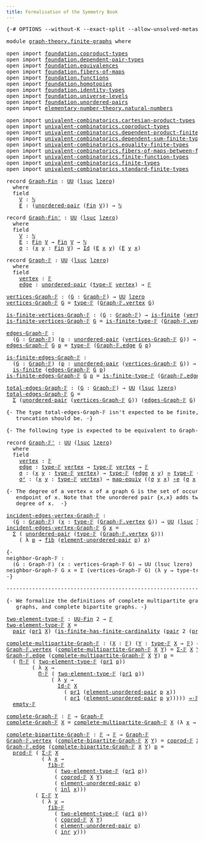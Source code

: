 ```yaml
---
title: Formalisation of the Symmetry Book
---
```


<pre class="Agda"><a id="60" class="Symbol">{-#</a> <a id="64" class="Keyword">OPTIONS</a> <a id="72" class="Pragma">--without-K</a> <a id="84" class="Pragma">--exact-split</a> <a id="98" class="Pragma">--allow-unsolved-metas</a> <a id="121" class="Symbol">#-}</a>

<a id="126" class="Keyword">module</a> <a id="133" href="graph-theory.finite-graphs.html" class="Module">graph-theory.finite-graphs</a> <a id="160" class="Keyword">where</a>

<a id="167" class="Keyword">open</a> <a id="172" class="Keyword">import</a> <a id="179" href="foundation.coproduct-types.html" class="Module">foundation.coproduct-types</a>
<a id="206" class="Keyword">open</a> <a id="211" class="Keyword">import</a> <a id="218" href="foundation.dependent-pair-types.html" class="Module">foundation.dependent-pair-types</a>
<a id="250" class="Keyword">open</a> <a id="255" class="Keyword">import</a> <a id="262" href="foundation.equivalences.html" class="Module">foundation.equivalences</a>
<a id="286" class="Keyword">open</a> <a id="291" class="Keyword">import</a> <a id="298" href="foundation.fibers-of-maps.html" class="Module">foundation.fibers-of-maps</a>
<a id="324" class="Keyword">open</a> <a id="329" class="Keyword">import</a> <a id="336" href="foundation.functions.html" class="Module">foundation.functions</a>
<a id="357" class="Keyword">open</a> <a id="362" class="Keyword">import</a> <a id="369" href="foundation.homotopies.html" class="Module">foundation.homotopies</a>
<a id="391" class="Keyword">open</a> <a id="396" class="Keyword">import</a> <a id="403" href="foundation.identity-types.html" class="Module">foundation.identity-types</a>
<a id="429" class="Keyword">open</a> <a id="434" class="Keyword">import</a> <a id="441" href="foundation.universe-levels.html" class="Module">foundation.universe-levels</a>
<a id="468" class="Keyword">open</a> <a id="473" class="Keyword">import</a> <a id="480" href="foundation.unordered-pairs.html" class="Module">foundation.unordered-pairs</a>
<a id="507" class="Keyword">open</a> <a id="512" class="Keyword">import</a> <a id="519" href="elementary-number-theory.natural-numbers.html" class="Module">elementary-number-theory.natural-numbers</a>

<a id="561" class="Keyword">open</a> <a id="566" class="Keyword">import</a> <a id="573" href="univalent-combinatorics.cartesian-product-types.html" class="Module">univalent-combinatorics.cartesian-product-types</a>
<a id="621" class="Keyword">open</a> <a id="626" class="Keyword">import</a> <a id="633" href="univalent-combinatorics.coproduct-types.html" class="Module">univalent-combinatorics.coproduct-types</a>
<a id="673" class="Keyword">open</a> <a id="678" class="Keyword">import</a> <a id="685" href="univalent-combinatorics.dependent-product-finite-types.html" class="Module">univalent-combinatorics.dependent-product-finite-types</a>
<a id="740" class="Keyword">open</a> <a id="745" class="Keyword">import</a> <a id="752" href="univalent-combinatorics.dependent-sum-finite-types.html" class="Module">univalent-combinatorics.dependent-sum-finite-types</a>
<a id="803" class="Keyword">open</a> <a id="808" class="Keyword">import</a> <a id="815" href="univalent-combinatorics.equality-finite-types.html" class="Module">univalent-combinatorics.equality-finite-types</a>
<a id="861" class="Keyword">open</a> <a id="866" class="Keyword">import</a> <a id="873" href="univalent-combinatorics.fibers-of-maps-between-finite-types.html" class="Module">univalent-combinatorics.fibers-of-maps-between-finite-types</a>
<a id="933" class="Keyword">open</a> <a id="938" class="Keyword">import</a> <a id="945" href="univalent-combinatorics.finite-function-types.html" class="Module">univalent-combinatorics.finite-function-types</a>
<a id="991" class="Keyword">open</a> <a id="996" class="Keyword">import</a> <a id="1003" href="univalent-combinatorics.finite-types.html" class="Module">univalent-combinatorics.finite-types</a>
<a id="1040" class="Keyword">open</a> <a id="1045" class="Keyword">import</a> <a id="1052" href="univalent-combinatorics.standard-finite-types.html" class="Module">univalent-combinatorics.standard-finite-types</a>

<a id="1099" class="Keyword">record</a> <a id="Graph-Fin"></a><a id="1106" href="graph-theory.finite-graphs.html#1106" class="Record">Graph-Fin</a> <a id="1116" class="Symbol">:</a> <a id="1118" href="foundation-core.universe-levels.html#222" class="Primitive">UU</a> <a id="1121" class="Symbol">(</a><a id="1122" href="Agda.Primitive.html#780" class="Primitive">lsuc</a> <a id="1127" href="Agda.Primitive.html#764" class="Primitive">lzero</a><a id="1132" class="Symbol">)</a>
  <a id="1136" class="Keyword">where</a>
  <a id="1144" class="Keyword">field</a>
    <a id="Graph-Fin.V"></a><a id="1154" href="graph-theory.finite-graphs.html#1154" class="Field">V</a> <a id="1156" class="Symbol">:</a> <a id="1158" href="elementary-number-theory.natural-numbers.html#1444" class="Datatype">ℕ</a>
    <a id="Graph-Fin.E"></a><a id="1164" href="graph-theory.finite-graphs.html#1164" class="Field">E</a> <a id="1166" class="Symbol">:</a> <a id="1168" class="Symbol">(</a><a id="1169" href="foundation.unordered-pairs.html#2302" class="Function">unordered-pair</a> <a id="1184" class="Symbol">(</a><a id="1185" href="univalent-combinatorics.standard-finite-types.html#2072" class="Function">Fin</a> <a id="1189" href="graph-theory.finite-graphs.html#1154" class="Field">V</a><a id="1190" class="Symbol">))</a> <a id="1193" class="Symbol">→</a> <a id="1195" href="elementary-number-theory.natural-numbers.html#1444" class="Datatype">ℕ</a>

<a id="1198" class="Keyword">record</a> <a id="Graph-Fin&#39;"></a><a id="1205" href="graph-theory.finite-graphs.html#1205" class="Record">Graph-Fin&#39;</a> <a id="1216" class="Symbol">:</a> <a id="1218" href="foundation-core.universe-levels.html#222" class="Primitive">UU</a> <a id="1221" class="Symbol">(</a><a id="1222" href="Agda.Primitive.html#780" class="Primitive">lsuc</a> <a id="1227" href="Agda.Primitive.html#764" class="Primitive">lzero</a><a id="1232" class="Symbol">)</a>
  <a id="1236" class="Keyword">where</a>
  <a id="1244" class="Keyword">field</a>
    <a id="Graph-Fin&#39;.V"></a><a id="1254" href="graph-theory.finite-graphs.html#1254" class="Field">V</a> <a id="1256" class="Symbol">:</a> <a id="1258" href="elementary-number-theory.natural-numbers.html#1444" class="Datatype">ℕ</a>
    <a id="Graph-Fin&#39;.E"></a><a id="1264" href="graph-theory.finite-graphs.html#1264" class="Field">E</a> <a id="1266" class="Symbol">:</a> <a id="1268" href="univalent-combinatorics.standard-finite-types.html#2072" class="Function">Fin</a> <a id="1272" href="graph-theory.finite-graphs.html#1254" class="Field">V</a> <a id="1274" class="Symbol">→</a> <a id="1276" href="univalent-combinatorics.standard-finite-types.html#2072" class="Function">Fin</a> <a id="1280" href="graph-theory.finite-graphs.html#1254" class="Field">V</a> <a id="1282" class="Symbol">→</a> <a id="1284" href="elementary-number-theory.natural-numbers.html#1444" class="Datatype">ℕ</a>
    <a id="Graph-Fin&#39;.σ"></a><a id="1290" href="graph-theory.finite-graphs.html#1290" class="Field">σ</a> <a id="1292" class="Symbol">:</a> <a id="1294" class="Symbol">(</a><a id="1295" href="graph-theory.finite-graphs.html#1295" class="Bound">x</a> <a id="1297" href="graph-theory.finite-graphs.html#1297" class="Bound">y</a> <a id="1299" class="Symbol">:</a> <a id="1301" href="univalent-combinatorics.standard-finite-types.html#2072" class="Function">Fin</a> <a id="1305" href="graph-theory.finite-graphs.html#1254" class="Field">V</a><a id="1306" class="Symbol">)</a> <a id="1308" class="Symbol">→</a> <a id="1310" href="foundation-core.identity-types.html#641" class="Datatype">Id</a> <a id="1313" class="Symbol">(</a><a id="1314" href="graph-theory.finite-graphs.html#1264" class="Field">E</a> <a id="1316" href="graph-theory.finite-graphs.html#1295" class="Bound">x</a> <a id="1318" href="graph-theory.finite-graphs.html#1297" class="Bound">y</a><a id="1319" class="Symbol">)</a> <a id="1321" class="Symbol">(</a><a id="1322" href="graph-theory.finite-graphs.html#1264" class="Field">E</a> <a id="1324" href="graph-theory.finite-graphs.html#1297" class="Bound">y</a> <a id="1326" href="graph-theory.finite-graphs.html#1295" class="Bound">x</a><a id="1327" class="Symbol">)</a>

<a id="1330" class="Keyword">record</a> <a id="Graph-𝔽"></a><a id="1337" href="graph-theory.finite-graphs.html#1337" class="Record">Graph-𝔽</a> <a id="1345" class="Symbol">:</a> <a id="1347" href="foundation-core.universe-levels.html#222" class="Primitive">UU</a> <a id="1350" class="Symbol">(</a><a id="1351" href="Agda.Primitive.html#780" class="Primitive">lsuc</a> <a id="1356" href="Agda.Primitive.html#764" class="Primitive">lzero</a><a id="1361" class="Symbol">)</a>
  <a id="1365" class="Keyword">where</a>
  <a id="1373" class="Keyword">field</a>
    <a id="Graph-𝔽.vertex"></a><a id="1383" href="graph-theory.finite-graphs.html#1383" class="Field">vertex</a> <a id="1390" class="Symbol">:</a> <a id="1392" href="univalent-combinatorics.finite-types.html#4042" class="Function">𝔽</a>
    <a id="Graph-𝔽.edge"></a><a id="1398" href="graph-theory.finite-graphs.html#1398" class="Field">edge</a> <a id="1403" class="Symbol">:</a> <a id="1405" href="foundation.unordered-pairs.html#2302" class="Function">unordered-pair</a> <a id="1420" class="Symbol">(</a><a id="1421" href="univalent-combinatorics.finite-types.html#4090" class="Function">type-𝔽</a> <a id="1428" href="graph-theory.finite-graphs.html#1383" class="Field">vertex</a><a id="1434" class="Symbol">)</a> <a id="1436" class="Symbol">→</a> <a id="1438" href="univalent-combinatorics.finite-types.html#4042" class="Function">𝔽</a>

<a id="vertices-Graph-𝔽"></a><a id="1441" href="graph-theory.finite-graphs.html#1441" class="Function">vertices-Graph-𝔽</a> <a id="1458" class="Symbol">:</a> <a id="1460" class="Symbol">(</a><a id="1461" href="graph-theory.finite-graphs.html#1461" class="Bound">G</a> <a id="1463" class="Symbol">:</a> <a id="1465" href="graph-theory.finite-graphs.html#1337" class="Record">Graph-𝔽</a><a id="1472" class="Symbol">)</a> <a id="1474" class="Symbol">→</a> <a id="1476" href="foundation-core.universe-levels.html#222" class="Primitive">UU</a> <a id="1479" href="Agda.Primitive.html#764" class="Primitive">lzero</a>
<a id="1485" href="graph-theory.finite-graphs.html#1441" class="Function">vertices-Graph-𝔽</a> <a id="1502" href="graph-theory.finite-graphs.html#1502" class="Bound">G</a> <a id="1504" class="Symbol">=</a> <a id="1506" href="univalent-combinatorics.finite-types.html#4090" class="Function">type-𝔽</a> <a id="1513" class="Symbol">(</a><a id="1514" href="graph-theory.finite-graphs.html#1383" class="Field">Graph-𝔽.vertex</a> <a id="1529" href="graph-theory.finite-graphs.html#1502" class="Bound">G</a><a id="1530" class="Symbol">)</a>

<a id="is-finite-vertices-Graph-𝔽"></a><a id="1533" href="graph-theory.finite-graphs.html#1533" class="Function">is-finite-vertices-Graph-𝔽</a> <a id="1560" class="Symbol">:</a> <a id="1562" class="Symbol">(</a><a id="1563" href="graph-theory.finite-graphs.html#1563" class="Bound">G</a> <a id="1565" class="Symbol">:</a> <a id="1567" href="graph-theory.finite-graphs.html#1337" class="Record">Graph-𝔽</a><a id="1574" class="Symbol">)</a> <a id="1576" class="Symbol">→</a> <a id="1578" href="univalent-combinatorics.finite-types.html#3651" class="Function">is-finite</a> <a id="1588" class="Symbol">(</a><a id="1589" href="graph-theory.finite-graphs.html#1441" class="Function">vertices-Graph-𝔽</a> <a id="1606" href="graph-theory.finite-graphs.html#1563" class="Bound">G</a><a id="1607" class="Symbol">)</a>
<a id="1609" href="graph-theory.finite-graphs.html#1533" class="Function">is-finite-vertices-Graph-𝔽</a> <a id="1636" href="graph-theory.finite-graphs.html#1636" class="Bound">G</a> <a id="1638" class="Symbol">=</a> <a id="1640" href="univalent-combinatorics.finite-types.html#4141" class="Function">is-finite-type-𝔽</a> <a id="1657" class="Symbol">(</a><a id="1658" href="graph-theory.finite-graphs.html#1383" class="Field">Graph-𝔽.vertex</a> <a id="1673" href="graph-theory.finite-graphs.html#1636" class="Bound">G</a><a id="1674" class="Symbol">)</a>

<a id="edges-Graph-𝔽"></a><a id="1677" href="graph-theory.finite-graphs.html#1677" class="Function">edges-Graph-𝔽</a> <a id="1691" class="Symbol">:</a>
  <a id="1695" class="Symbol">(</a><a id="1696" href="graph-theory.finite-graphs.html#1696" class="Bound">G</a> <a id="1698" class="Symbol">:</a> <a id="1700" href="graph-theory.finite-graphs.html#1337" class="Record">Graph-𝔽</a><a id="1707" class="Symbol">)</a> <a id="1709" class="Symbol">(</a><a id="1710" href="graph-theory.finite-graphs.html#1710" class="Bound">p</a> <a id="1712" class="Symbol">:</a> <a id="1714" href="foundation.unordered-pairs.html#2302" class="Function">unordered-pair</a> <a id="1729" class="Symbol">(</a><a id="1730" href="graph-theory.finite-graphs.html#1441" class="Function">vertices-Graph-𝔽</a> <a id="1747" href="graph-theory.finite-graphs.html#1696" class="Bound">G</a><a id="1748" class="Symbol">))</a> <a id="1751" class="Symbol">→</a> <a id="1753" href="foundation-core.universe-levels.html#222" class="Primitive">UU</a> <a id="1756" href="Agda.Primitive.html#764" class="Primitive">lzero</a>
<a id="1762" href="graph-theory.finite-graphs.html#1677" class="Function">edges-Graph-𝔽</a> <a id="1776" href="graph-theory.finite-graphs.html#1776" class="Bound">G</a> <a id="1778" href="graph-theory.finite-graphs.html#1778" class="Bound">p</a> <a id="1780" class="Symbol">=</a> <a id="1782" href="univalent-combinatorics.finite-types.html#4090" class="Function">type-𝔽</a> <a id="1789" class="Symbol">(</a><a id="1790" href="graph-theory.finite-graphs.html#1398" class="Field">Graph-𝔽.edge</a> <a id="1803" href="graph-theory.finite-graphs.html#1776" class="Bound">G</a> <a id="1805" href="graph-theory.finite-graphs.html#1778" class="Bound">p</a><a id="1806" class="Symbol">)</a>

<a id="is-finite-edges-Graph-𝔽"></a><a id="1809" href="graph-theory.finite-graphs.html#1809" class="Function">is-finite-edges-Graph-𝔽</a> <a id="1833" class="Symbol">:</a>
  <a id="1837" class="Symbol">(</a><a id="1838" href="graph-theory.finite-graphs.html#1838" class="Bound">G</a> <a id="1840" class="Symbol">:</a> <a id="1842" href="graph-theory.finite-graphs.html#1337" class="Record">Graph-𝔽</a><a id="1849" class="Symbol">)</a> <a id="1851" class="Symbol">(</a><a id="1852" href="graph-theory.finite-graphs.html#1852" class="Bound">p</a> <a id="1854" class="Symbol">:</a> <a id="1856" href="foundation.unordered-pairs.html#2302" class="Function">unordered-pair</a> <a id="1871" class="Symbol">(</a><a id="1872" href="graph-theory.finite-graphs.html#1441" class="Function">vertices-Graph-𝔽</a> <a id="1889" href="graph-theory.finite-graphs.html#1838" class="Bound">G</a><a id="1890" class="Symbol">))</a> <a id="1893" class="Symbol">→</a>
  <a id="1897" href="univalent-combinatorics.finite-types.html#3651" class="Function">is-finite</a> <a id="1907" class="Symbol">(</a><a id="1908" href="graph-theory.finite-graphs.html#1677" class="Function">edges-Graph-𝔽</a> <a id="1922" href="graph-theory.finite-graphs.html#1838" class="Bound">G</a> <a id="1924" href="graph-theory.finite-graphs.html#1852" class="Bound">p</a><a id="1925" class="Symbol">)</a>
<a id="1927" href="graph-theory.finite-graphs.html#1809" class="Function">is-finite-edges-Graph-𝔽</a> <a id="1951" href="graph-theory.finite-graphs.html#1951" class="Bound">G</a> <a id="1953" href="graph-theory.finite-graphs.html#1953" class="Bound">p</a> <a id="1955" class="Symbol">=</a> <a id="1957" href="univalent-combinatorics.finite-types.html#4141" class="Function">is-finite-type-𝔽</a> <a id="1974" class="Symbol">(</a><a id="1975" href="graph-theory.finite-graphs.html#1398" class="Field">Graph-𝔽.edge</a> <a id="1988" href="graph-theory.finite-graphs.html#1951" class="Bound">G</a> <a id="1990" href="graph-theory.finite-graphs.html#1953" class="Bound">p</a><a id="1991" class="Symbol">)</a>

<a id="total-edges-Graph-𝔽"></a><a id="1994" href="graph-theory.finite-graphs.html#1994" class="Function">total-edges-Graph-𝔽</a> <a id="2014" class="Symbol">:</a> <a id="2016" class="Symbol">(</a><a id="2017" href="graph-theory.finite-graphs.html#2017" class="Bound">G</a> <a id="2019" class="Symbol">:</a> <a id="2021" href="graph-theory.finite-graphs.html#1337" class="Record">Graph-𝔽</a><a id="2028" class="Symbol">)</a> <a id="2030" class="Symbol">→</a> <a id="2032" href="foundation-core.universe-levels.html#222" class="Primitive">UU</a> <a id="2035" class="Symbol">(</a><a id="2036" href="Agda.Primitive.html#780" class="Primitive">lsuc</a> <a id="2041" href="Agda.Primitive.html#764" class="Primitive">lzero</a><a id="2046" class="Symbol">)</a>
<a id="2048" href="graph-theory.finite-graphs.html#1994" class="Function">total-edges-Graph-𝔽</a> <a id="2068" href="graph-theory.finite-graphs.html#2068" class="Bound">G</a> <a id="2070" class="Symbol">=</a>
  <a id="2074" href="foundation-core.dependent-pair-types.html#502" class="Record">Σ</a> <a id="2076" class="Symbol">(</a><a id="2077" href="foundation.unordered-pairs.html#2302" class="Function">unordered-pair</a> <a id="2092" class="Symbol">(</a><a id="2093" href="graph-theory.finite-graphs.html#1441" class="Function">vertices-Graph-𝔽</a> <a id="2110" href="graph-theory.finite-graphs.html#2068" class="Bound">G</a><a id="2111" class="Symbol">))</a> <a id="2114" class="Symbol">(</a><a id="2115" href="graph-theory.finite-graphs.html#1677" class="Function">edges-Graph-𝔽</a> <a id="2129" href="graph-theory.finite-graphs.html#2068" class="Bound">G</a><a id="2130" class="Symbol">)</a>

<a id="2133" class="Comment">{- The type total-edges-Graph-𝔽 isn&#39;t expected to be finite, but its set
   truncation should be. -}</a>

<a id="2235" class="Comment">{- The following type is expected to be equivalent to Graph-𝔽 -}</a>

<a id="2301" class="Keyword">record</a> <a id="Graph-𝔽&#39;"></a><a id="2308" href="graph-theory.finite-graphs.html#2308" class="Record">Graph-𝔽&#39;</a> <a id="2317" class="Symbol">:</a> <a id="2319" href="foundation-core.universe-levels.html#222" class="Primitive">UU</a> <a id="2322" class="Symbol">(</a><a id="2323" href="Agda.Primitive.html#780" class="Primitive">lsuc</a> <a id="2328" href="Agda.Primitive.html#764" class="Primitive">lzero</a><a id="2333" class="Symbol">)</a>
  <a id="2337" class="Keyword">where</a>
  <a id="2345" class="Keyword">field</a>
    <a id="Graph-𝔽&#39;.vertex"></a><a id="2355" href="graph-theory.finite-graphs.html#2355" class="Field">vertex</a> <a id="2362" class="Symbol">:</a> <a id="2364" href="univalent-combinatorics.finite-types.html#4042" class="Function">𝔽</a>
    <a id="Graph-𝔽&#39;.edge"></a><a id="2370" href="graph-theory.finite-graphs.html#2370" class="Field">edge</a> <a id="2375" class="Symbol">:</a> <a id="2377" href="univalent-combinatorics.finite-types.html#4090" class="Function">type-𝔽</a> <a id="2384" href="graph-theory.finite-graphs.html#2355" class="Field">vertex</a> <a id="2391" class="Symbol">→</a> <a id="2393" href="univalent-combinatorics.finite-types.html#4090" class="Function">type-𝔽</a> <a id="2400" href="graph-theory.finite-graphs.html#2355" class="Field">vertex</a> <a id="2407" class="Symbol">→</a> <a id="2409" href="univalent-combinatorics.finite-types.html#4042" class="Function">𝔽</a>
    <a id="Graph-𝔽&#39;.σ"></a><a id="2415" href="graph-theory.finite-graphs.html#2415" class="Field">σ</a> <a id="2417" class="Symbol">:</a> <a id="2419" class="Symbol">(</a><a id="2420" href="graph-theory.finite-graphs.html#2420" class="Bound">x</a> <a id="2422" href="graph-theory.finite-graphs.html#2422" class="Bound">y</a> <a id="2424" class="Symbol">:</a> <a id="2426" href="univalent-combinatorics.finite-types.html#4090" class="Function">type-𝔽</a> <a id="2433" href="graph-theory.finite-graphs.html#2355" class="Field">vertex</a><a id="2439" class="Symbol">)</a> <a id="2441" class="Symbol">→</a> <a id="2443" href="univalent-combinatorics.finite-types.html#4090" class="Function">type-𝔽</a> <a id="2450" class="Symbol">(</a><a id="2451" href="graph-theory.finite-graphs.html#2370" class="Field">edge</a> <a id="2456" href="graph-theory.finite-graphs.html#2420" class="Bound">x</a> <a id="2458" href="graph-theory.finite-graphs.html#2422" class="Bound">y</a><a id="2459" class="Symbol">)</a> <a id="2461" href="foundation-core.equivalences.html#1607" class="Function Operator">≃</a> <a id="2463" href="univalent-combinatorics.finite-types.html#4090" class="Function">type-𝔽</a> <a id="2470" class="Symbol">(</a><a id="2471" href="graph-theory.finite-graphs.html#2370" class="Field">edge</a> <a id="2476" href="graph-theory.finite-graphs.html#2422" class="Bound">y</a> <a id="2478" href="graph-theory.finite-graphs.html#2420" class="Bound">x</a><a id="2479" class="Symbol">)</a>
    <a id="Graph-𝔽&#39;.σ²"></a><a id="2485" href="graph-theory.finite-graphs.html#2485" class="Field">σ²</a> <a id="2488" class="Symbol">:</a> <a id="2490" class="Symbol">(</a><a id="2491" href="graph-theory.finite-graphs.html#2491" class="Bound">x</a> <a id="2493" href="graph-theory.finite-graphs.html#2493" class="Bound">y</a> <a id="2495" class="Symbol">:</a> <a id="2497" href="univalent-combinatorics.finite-types.html#4090" class="Function">type-𝔽</a> <a id="2504" href="graph-theory.finite-graphs.html#2355" class="Field">vertex</a><a id="2510" class="Symbol">)</a> <a id="2512" class="Symbol">→</a> <a id="2514" href="foundation-core.equivalences.html#1807" class="Function">map-equiv</a> <a id="2524" class="Symbol">((</a><a id="2526" href="graph-theory.finite-graphs.html#2415" class="Field">σ</a> <a id="2528" href="graph-theory.finite-graphs.html#2493" class="Bound">y</a> <a id="2530" href="graph-theory.finite-graphs.html#2491" class="Bound">x</a><a id="2531" class="Symbol">)</a> <a id="2533" href="foundation-core.equivalences.html#7843" class="Function Operator">∘e</a> <a id="2536" class="Symbol">(</a><a id="2537" href="graph-theory.finite-graphs.html#2415" class="Field">σ</a> <a id="2539" href="graph-theory.finite-graphs.html#2491" class="Bound">x</a> <a id="2541" href="graph-theory.finite-graphs.html#2493" class="Bound">y</a><a id="2542" class="Symbol">))</a> <a id="2545" href="foundation-core.homotopies.html#467" class="Function Operator">~</a> <a id="2547" href="foundation-core.functions.html#309" class="Function">id</a>

<a id="2551" class="Comment">{- The degree of a vertex x of a graph G is the set of occurences of x as an
   endpoint of x. Note that the unordered pair {x,x} adds two elements to the
   degree of x.  -}</a>

<a id="incident-edges-vertex-Graph-𝔽"></a><a id="2727" href="graph-theory.finite-graphs.html#2727" class="Function">incident-edges-vertex-Graph-𝔽</a> <a id="2757" class="Symbol">:</a>
  <a id="2761" class="Symbol">(</a><a id="2762" href="graph-theory.finite-graphs.html#2762" class="Bound">G</a> <a id="2764" class="Symbol">:</a> <a id="2766" href="graph-theory.finite-graphs.html#1337" class="Record">Graph-𝔽</a><a id="2773" class="Symbol">)</a> <a id="2775" class="Symbol">(</a><a id="2776" href="graph-theory.finite-graphs.html#2776" class="Bound">x</a> <a id="2778" class="Symbol">:</a> <a id="2780" href="univalent-combinatorics.finite-types.html#4090" class="Function">type-𝔽</a> <a id="2787" class="Symbol">(</a><a id="2788" href="graph-theory.finite-graphs.html#1383" class="Field">Graph-𝔽.vertex</a> <a id="2803" href="graph-theory.finite-graphs.html#2762" class="Bound">G</a><a id="2804" class="Symbol">))</a> <a id="2807" class="Symbol">→</a> <a id="2809" href="foundation-core.universe-levels.html#222" class="Primitive">UU</a> <a id="2812" class="Symbol">(</a><a id="2813" href="Agda.Primitive.html#780" class="Primitive">lsuc</a> <a id="2818" href="Agda.Primitive.html#764" class="Primitive">lzero</a><a id="2823" class="Symbol">)</a>
<a id="2825" href="graph-theory.finite-graphs.html#2727" class="Function">incident-edges-vertex-Graph-𝔽</a> <a id="2855" href="graph-theory.finite-graphs.html#2855" class="Bound">G</a> <a id="2857" href="graph-theory.finite-graphs.html#2857" class="Bound">x</a> <a id="2859" class="Symbol">=</a>
  <a id="2863" href="foundation-core.dependent-pair-types.html#502" class="Record">Σ</a> <a id="2865" class="Symbol">(</a> <a id="2867" href="foundation.unordered-pairs.html#2302" class="Function">unordered-pair</a> <a id="2882" class="Symbol">(</a><a id="2883" href="univalent-combinatorics.finite-types.html#4090" class="Function">type-𝔽</a> <a id="2890" class="Symbol">(</a><a id="2891" href="graph-theory.finite-graphs.html#1383" class="Field">Graph-𝔽.vertex</a> <a id="2906" href="graph-theory.finite-graphs.html#2855" class="Bound">G</a><a id="2907" class="Symbol">)))</a>
    <a id="2915" class="Symbol">(</a> <a id="2917" class="Symbol">λ</a> <a id="2919" href="graph-theory.finite-graphs.html#2919" class="Bound">p</a> <a id="2921" class="Symbol">→</a> <a id="2923" href="foundation-core.fibers-of-maps.html#928" class="Function">fib</a> <a id="2927" class="Symbol">(</a><a id="2928" href="foundation.unordered-pairs.html#3345" class="Function">element-unordered-pair</a> <a id="2951" href="graph-theory.finite-graphs.html#2919" class="Bound">p</a><a id="2952" class="Symbol">)</a> <a id="2954" href="graph-theory.finite-graphs.html#2857" class="Bound">x</a><a id="2955" class="Symbol">)</a>

<a id="2958" class="Comment">{-
neighbor-Graph-𝔽 :
  (G : Graph-𝔽) (x : vertices-Graph-𝔽 G) → UU (lsuc lzero)
neighbor-Graph-𝔽 G x = Σ (vertices-Graph-𝔽 G) (λ y → type-trunc-Prop {!!})
-}</a>

<a id="3118" class="Comment">--------------------------------------------------------------------------------</a>

<a id="3200" class="Comment">{- We formalize the definitions of complete multipartite graphs, complete
   graphs, and complete bipartite graphs. -}</a>

<a id="two-element-type-𝔽"></a><a id="3320" href="graph-theory.finite-graphs.html#3320" class="Function">two-element-type-𝔽</a> <a id="3339" class="Symbol">:</a> <a id="3341" href="univalent-combinatorics.finite-types.html#4997" class="Function">UU-Fin</a> <a id="3348" class="Number">2</a> <a id="3350" class="Symbol">→</a> <a id="3352" href="univalent-combinatorics.finite-types.html#4042" class="Function">𝔽</a>
<a id="3354" href="graph-theory.finite-graphs.html#3320" class="Function">two-element-type-𝔽</a> <a id="3373" href="graph-theory.finite-graphs.html#3373" class="Bound">X</a> <a id="3375" class="Symbol">=</a>
  <a id="3379" href="foundation-core.dependent-pair-types.html#575" class="InductiveConstructor">pair</a> <a id="3384" class="Symbol">(</a><a id="3385" href="foundation-core.dependent-pair-types.html#592" class="Field">pr1</a> <a id="3389" href="graph-theory.finite-graphs.html#3373" class="Bound">X</a><a id="3390" class="Symbol">)</a> <a id="3392" class="Symbol">(</a><a id="3393" href="univalent-combinatorics.finite-types.html#11242" class="Function">is-finite-has-finite-cardinality</a> <a id="3426" class="Symbol">(</a><a id="3427" href="foundation-core.dependent-pair-types.html#575" class="InductiveConstructor">pair</a> <a id="3432" class="Number">2</a> <a id="3434" class="Symbol">(</a><a id="3435" href="foundation-core.dependent-pair-types.html#604" class="Field">pr2</a> <a id="3439" href="graph-theory.finite-graphs.html#3373" class="Bound">X</a><a id="3440" class="Symbol">)))</a>

<a id="complete-multipartite-Graph-𝔽"></a><a id="3445" href="graph-theory.finite-graphs.html#3445" class="Function">complete-multipartite-Graph-𝔽</a> <a id="3475" class="Symbol">:</a> <a id="3477" class="Symbol">(</a><a id="3478" href="graph-theory.finite-graphs.html#3478" class="Bound">X</a> <a id="3480" class="Symbol">:</a> <a id="3482" href="univalent-combinatorics.finite-types.html#4042" class="Function">𝔽</a><a id="3483" class="Symbol">)</a> <a id="3485" class="Symbol">(</a><a id="3486" href="graph-theory.finite-graphs.html#3486" class="Bound">Y</a> <a id="3488" class="Symbol">:</a> <a id="3490" href="univalent-combinatorics.finite-types.html#4090" class="Function">type-𝔽</a> <a id="3497" href="graph-theory.finite-graphs.html#3478" class="Bound">X</a> <a id="3499" class="Symbol">→</a> <a id="3501" href="univalent-combinatorics.finite-types.html#4042" class="Function">𝔽</a><a id="3502" class="Symbol">)</a> <a id="3504" class="Symbol">→</a> <a id="3506" href="graph-theory.finite-graphs.html#1337" class="Record">Graph-𝔽</a>
<a id="3514" href="graph-theory.finite-graphs.html#1383" class="Field">Graph-𝔽.vertex</a> <a id="3529" class="Symbol">(</a><a id="3530" href="graph-theory.finite-graphs.html#3445" class="Function">complete-multipartite-Graph-𝔽</a> <a id="3560" href="graph-theory.finite-graphs.html#3560" class="Bound">X</a> <a id="3562" href="graph-theory.finite-graphs.html#3562" class="Bound">Y</a><a id="3563" class="Symbol">)</a> <a id="3565" class="Symbol">=</a> <a id="3567" href="univalent-combinatorics.dependent-sum-finite-types.html#2940" class="Function">Σ-𝔽</a> <a id="3571" href="graph-theory.finite-graphs.html#3560" class="Bound">X</a> <a id="3573" href="graph-theory.finite-graphs.html#3562" class="Bound">Y</a>
<a id="3575" href="graph-theory.finite-graphs.html#1398" class="Field">Graph-𝔽.edge</a> <a id="3588" class="Symbol">(</a><a id="3589" href="graph-theory.finite-graphs.html#3445" class="Function">complete-multipartite-Graph-𝔽</a> <a id="3619" href="graph-theory.finite-graphs.html#3619" class="Bound">X</a> <a id="3621" href="graph-theory.finite-graphs.html#3621" class="Bound">Y</a><a id="3622" class="Symbol">)</a> <a id="3624" href="graph-theory.finite-graphs.html#3624" class="Bound">p</a> <a id="3626" class="Symbol">=</a>
  <a id="3630" class="Symbol">(</a> <a id="3632" href="univalent-combinatorics.dependent-product-finite-types.html#1138" class="Function">Π-𝔽</a> <a id="3636" class="Symbol">(</a> <a id="3638" href="graph-theory.finite-graphs.html#3320" class="Function">two-element-type-𝔽</a> <a id="3657" class="Symbol">(</a><a id="3658" href="foundation-core.dependent-pair-types.html#592" class="Field">pr1</a> <a id="3662" href="graph-theory.finite-graphs.html#3624" class="Bound">p</a><a id="3663" class="Symbol">))</a>
        <a id="3674" class="Symbol">(</a> <a id="3676" class="Symbol">λ</a> <a id="3678" href="graph-theory.finite-graphs.html#3678" class="Bound">x</a> <a id="3680" class="Symbol">→</a>
          <a id="3692" href="univalent-combinatorics.dependent-product-finite-types.html#1138" class="Function">Π-𝔽</a> <a id="3696" class="Symbol">(</a> <a id="3698" href="graph-theory.finite-graphs.html#3320" class="Function">two-element-type-𝔽</a> <a id="3717" class="Symbol">(</a><a id="3718" href="foundation-core.dependent-pair-types.html#592" class="Field">pr1</a> <a id="3722" href="graph-theory.finite-graphs.html#3624" class="Bound">p</a><a id="3723" class="Symbol">))</a>
              <a id="3740" class="Symbol">(</a> <a id="3742" class="Symbol">λ</a> <a id="3744" href="graph-theory.finite-graphs.html#3744" class="Bound">y</a> <a id="3746" class="Symbol">→</a>
                <a id="3764" href="univalent-combinatorics.equality-finite-types.html#3471" class="Function">Id-𝔽</a> <a id="3769" href="graph-theory.finite-graphs.html#3619" class="Bound">X</a>
                  <a id="3789" class="Symbol">(</a> <a id="3791" href="foundation-core.dependent-pair-types.html#592" class="Field">pr1</a> <a id="3795" class="Symbol">(</a><a id="3796" href="foundation.unordered-pairs.html#3345" class="Function">element-unordered-pair</a> <a id="3819" href="graph-theory.finite-graphs.html#3624" class="Bound">p</a> <a id="3821" href="graph-theory.finite-graphs.html#3678" class="Bound">x</a><a id="3822" class="Symbol">))</a>
                  <a id="3843" class="Symbol">(</a> <a id="3845" href="foundation-core.dependent-pair-types.html#592" class="Field">pr1</a> <a id="3849" class="Symbol">(</a><a id="3850" href="foundation.unordered-pairs.html#3345" class="Function">element-unordered-pair</a> <a id="3873" href="graph-theory.finite-graphs.html#3624" class="Bound">p</a> <a id="3875" href="graph-theory.finite-graphs.html#3744" class="Bound">y</a><a id="3876" class="Symbol">)))))</a> <a id="3882" href="univalent-combinatorics.finite-function-types.html#989" class="Function Operator">→-𝔽</a>
  <a id="3888" href="univalent-combinatorics.finite-types.html#7035" class="Function">empty-𝔽</a>

<a id="complete-Graph-𝔽"></a><a id="3897" href="graph-theory.finite-graphs.html#3897" class="Function">complete-Graph-𝔽</a> <a id="3914" class="Symbol">:</a> <a id="3916" href="univalent-combinatorics.finite-types.html#4042" class="Function">𝔽</a> <a id="3918" class="Symbol">→</a> <a id="3920" href="graph-theory.finite-graphs.html#1337" class="Record">Graph-𝔽</a>
<a id="3928" href="graph-theory.finite-graphs.html#3897" class="Function">complete-Graph-𝔽</a> <a id="3945" href="graph-theory.finite-graphs.html#3945" class="Bound">X</a> <a id="3947" class="Symbol">=</a> <a id="3949" href="graph-theory.finite-graphs.html#3445" class="Function">complete-multipartite-Graph-𝔽</a> <a id="3979" href="graph-theory.finite-graphs.html#3945" class="Bound">X</a> <a id="3981" class="Symbol">(λ</a> <a id="3984" href="graph-theory.finite-graphs.html#3984" class="Bound">x</a> <a id="3986" class="Symbol">→</a> <a id="3988" href="univalent-combinatorics.finite-types.html#8032" class="Function">unit-𝔽</a><a id="3994" class="Symbol">)</a>

<a id="complete-bipartite-Graph-𝔽"></a><a id="3997" href="graph-theory.finite-graphs.html#3997" class="Function">complete-bipartite-Graph-𝔽</a> <a id="4024" class="Symbol">:</a> <a id="4026" href="univalent-combinatorics.finite-types.html#4042" class="Function">𝔽</a> <a id="4028" class="Symbol">→</a> <a id="4030" href="univalent-combinatorics.finite-types.html#4042" class="Function">𝔽</a> <a id="4032" class="Symbol">→</a> <a id="4034" href="graph-theory.finite-graphs.html#1337" class="Record">Graph-𝔽</a>
<a id="4042" href="graph-theory.finite-graphs.html#1383" class="Field">Graph-𝔽.vertex</a> <a id="4057" class="Symbol">(</a><a id="4058" href="graph-theory.finite-graphs.html#3997" class="Function">complete-bipartite-Graph-𝔽</a> <a id="4085" href="graph-theory.finite-graphs.html#4085" class="Bound">X</a> <a id="4087" href="graph-theory.finite-graphs.html#4087" class="Bound">Y</a><a id="4088" class="Symbol">)</a> <a id="4090" class="Symbol">=</a> <a id="4092" href="univalent-combinatorics.coproduct-types.html#5261" class="Function">coprod-𝔽</a> <a id="4101" href="graph-theory.finite-graphs.html#4085" class="Bound">X</a> <a id="4103" href="graph-theory.finite-graphs.html#4087" class="Bound">Y</a>
<a id="4105" href="graph-theory.finite-graphs.html#1398" class="Field">Graph-𝔽.edge</a> <a id="4118" class="Symbol">(</a><a id="4119" href="graph-theory.finite-graphs.html#3997" class="Function">complete-bipartite-Graph-𝔽</a> <a id="4146" href="graph-theory.finite-graphs.html#4146" class="Bound">X</a> <a id="4148" href="graph-theory.finite-graphs.html#4148" class="Bound">Y</a><a id="4149" class="Symbol">)</a> <a id="4151" href="graph-theory.finite-graphs.html#4151" class="Bound">p</a> <a id="4153" class="Symbol">=</a>
  <a id="4157" href="univalent-combinatorics.cartesian-product-types.html#5720" class="Function">prod-𝔽</a> <a id="4164" class="Symbol">(</a> <a id="4166" href="univalent-combinatorics.dependent-sum-finite-types.html#2940" class="Function">Σ-𝔽</a> <a id="4170" href="graph-theory.finite-graphs.html#4146" class="Bound">X</a>
           <a id="4183" class="Symbol">(</a> <a id="4185" class="Symbol">λ</a> <a id="4187" href="graph-theory.finite-graphs.html#4187" class="Bound">x</a> <a id="4189" class="Symbol">→</a>
             <a id="4204" href="univalent-combinatorics.fibers-of-maps-between-finite-types.html#1840" class="Function">fib-𝔽</a>
               <a id="4225" class="Symbol">(</a> <a id="4227" href="graph-theory.finite-graphs.html#3320" class="Function">two-element-type-𝔽</a> <a id="4246" class="Symbol">(</a><a id="4247" href="foundation-core.dependent-pair-types.html#592" class="Field">pr1</a> <a id="4251" href="graph-theory.finite-graphs.html#4151" class="Bound">p</a><a id="4252" class="Symbol">))</a>
               <a id="4270" class="Symbol">(</a> <a id="4272" href="univalent-combinatorics.coproduct-types.html#5261" class="Function">coprod-𝔽</a> <a id="4281" href="graph-theory.finite-graphs.html#4146" class="Bound">X</a> <a id="4283" href="graph-theory.finite-graphs.html#4148" class="Bound">Y</a><a id="4284" class="Symbol">)</a>
               <a id="4301" class="Symbol">(</a> <a id="4303" href="foundation.unordered-pairs.html#3345" class="Function">element-unordered-pair</a> <a id="4326" href="graph-theory.finite-graphs.html#4151" class="Bound">p</a><a id="4327" class="Symbol">)</a>
               <a id="4344" class="Symbol">(</a> <a id="4346" href="foundation.coproduct-types.html#1239" class="InductiveConstructor">inl</a> <a id="4350" href="graph-theory.finite-graphs.html#4187" class="Bound">x</a><a id="4351" class="Symbol">)))</a>
         <a id="4364" class="Symbol">(</a> <a id="4366" href="univalent-combinatorics.dependent-sum-finite-types.html#2940" class="Function">Σ-𝔽</a> <a id="4370" href="graph-theory.finite-graphs.html#4148" class="Bound">Y</a>
           <a id="4383" class="Symbol">(</a> <a id="4385" class="Symbol">λ</a> <a id="4387" href="graph-theory.finite-graphs.html#4387" class="Bound">y</a> <a id="4389" class="Symbol">→</a>
             <a id="4404" href="univalent-combinatorics.fibers-of-maps-between-finite-types.html#1840" class="Function">fib-𝔽</a>
               <a id="4425" class="Symbol">(</a> <a id="4427" href="graph-theory.finite-graphs.html#3320" class="Function">two-element-type-𝔽</a> <a id="4446" class="Symbol">(</a><a id="4447" href="foundation-core.dependent-pair-types.html#592" class="Field">pr1</a> <a id="4451" href="graph-theory.finite-graphs.html#4151" class="Bound">p</a><a id="4452" class="Symbol">))</a>
               <a id="4470" class="Symbol">(</a> <a id="4472" href="univalent-combinatorics.coproduct-types.html#5261" class="Function">coprod-𝔽</a> <a id="4481" href="graph-theory.finite-graphs.html#4146" class="Bound">X</a> <a id="4483" href="graph-theory.finite-graphs.html#4148" class="Bound">Y</a><a id="4484" class="Symbol">)</a>
               <a id="4501" class="Symbol">(</a> <a id="4503" href="foundation.unordered-pairs.html#3345" class="Function">element-unordered-pair</a> <a id="4526" href="graph-theory.finite-graphs.html#4151" class="Bound">p</a><a id="4527" class="Symbol">)</a>
               <a id="4544" class="Symbol">(</a> <a id="4546" href="foundation.coproduct-types.html#1262" class="InductiveConstructor">inr</a> <a id="4550" href="graph-theory.finite-graphs.html#4387" class="Bound">y</a><a id="4551" class="Symbol">)))</a>
</pre>